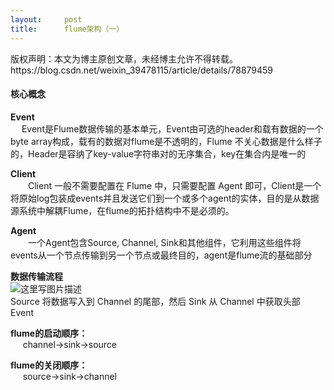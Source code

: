 ```yaml
---
layout:     post
title:      flume架构（一）
---
```

<div id="article_content" class="article_content clearfix csdn-tracking-statistics" data-pid="blog" data-mod="popu_307" data-dsm="post">
								<div class="article-copyright">
					版权声明：本文为博主原创文章，未经博主允许不得转载。					https://blog.csdn.net/weixin_39478115/article/details/78879459				</div>
								            <div id="content_views" class="markdown_views prism-atom-one-dark">
							<!-- flowchart 箭头图标 勿删 -->
							<svg xmlns="http://www.w3.org/2000/svg" style="display: none;"><path stroke-linecap="round" d="M5,0 0,2.5 5,5z" id="raphael-marker-block" style="-webkit-tap-highlight-color: rgba(0, 0, 0, 0);"></path></svg>
							<h4 id="核心概念"><strong>核心概念</strong></h4>

<p><strong>Event</strong> <br>
　   Event是Flume数据传输的基本单元，Event由可选的header和载有数据的一个byte array构成，载有的数据对flume是不透明的，Flume 不关心数据是什么样子的，Header是容纳了key-value字符串对的无序集合，key在集合内是唯一的</p>

<p><strong>Client</strong> <br>
　　Client 一般不需要配置在 Flume 中，只需要配置 Agent 即可，Client是一个将原始log包装成events并且发送它们到一个或多个agent的实体，目的是从数据源系统中解耦Flume，在flume的拓扑结构中不是必须的。</p>

<p><strong>Agent</strong> <br>
　　一个Agent包含Source, Channel, Sink和其他组件，它利用这些组件将events从一个节点传输到另一个节点或最终目的，agent是flume流的基础部分</p>

<p><strong>数据传输流程</strong> <br>
<img src="https://img-blog.csdn.net/20171223131423762?watermark/2/text/aHR0cDovL2Jsb2cuY3Nkbi5uZXQvd2VpeGluXzM5NDc4MTE1/font/5a6L5L2T/fontsize/400/fill/I0JBQkFCMA==/dissolve/70/gravity/SouthEast" alt="这里写图片描述" title=""> <br>
Source 将数据写入到 Channel 的尾部，然后 Sink 从 Channel 中获取头部 Event</p>

<p><strong>flume的启动顺序：</strong> <br>
        channel-&gt;sink-&gt;source</p>

<p><strong>flume的关闭顺序：</strong> <br>
        source-&gt;sink-&gt;channel</p>            </div>
						<link href="https://csdnimg.cn/release/phoenix/mdeditor/markdown_views-9e5741c4b9.css" rel="stylesheet">
                </div>